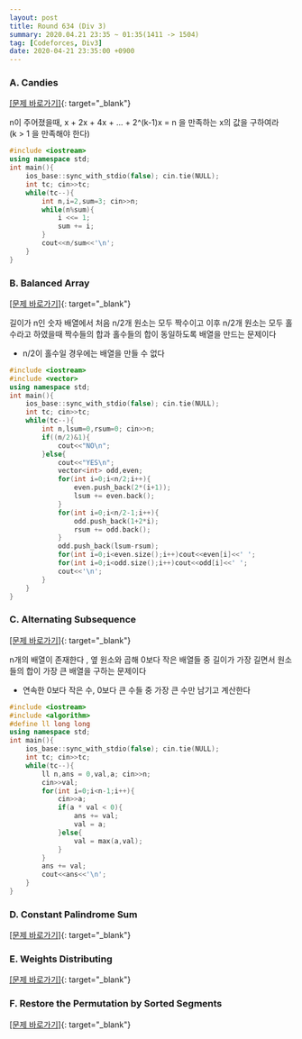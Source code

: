 ```yaml
---
layout: post
title: Round 634 (Div 3)
summary: 2020.04.21 23:35 ~ 01:35(1411 -> 1504)
tag: [Codeforces, Div3]
date: 2020-04-21 23:35:00 +0900
---
```


### A. Candies 
[[문제 바로가기]](https://codeforces.com/contest/1343/problem/A){: target="\_blank"}

n이 주어졌을때, x + 2x + 4x + ... + 2^(k-1)x = n 을 만족하는 x의 값을 구하여라
<br>(k > 1 을 만족해야 한다)

```c++
#include <iostream>
using namespace std;
int main(){
	ios_base::sync_with_stdio(false); cin.tie(NULL);
	int tc; cin>>tc;
	while(tc--){
		int n,i=2,sum=3; cin>>n;
		while(n%sum){
			i <<= 1;
			sum += i;
		}
		cout<<n/sum<<'\n';
	}
}
```

### B. Balanced Array 
[[문제 바로가기]](https://codeforces.com/contest/1343/problem/B){: target="\_blank"}

길이가 n인 숫자 배열에서 처음 n/2개 원소는 모두 짝수이고 이후 n/2개 원소는 모두 홀수라고 하였을때 짝수들의 합과 홀수들의 합이 동일하도록 배열을 만드는 문제이다

* n/2이 홀수일 경우에는 배열을 만들 수 없다

```c++
#include <iostream>
#include <vector>
using namespace std;
int main(){
	ios_base::sync_with_stdio(false); cin.tie(NULL);
	int tc; cin>>tc;
	while(tc--){
		int n,lsum=0,rsum=0; cin>>n;
		if((n/2)&1){
			cout<<"NO\n";
		}else{
			cout<<"YES\n";
			vector<int> odd,even;
			for(int i=0;i<n/2;i++){
				even.push_back(2*(i+1));
				lsum += even.back();
			}
			for(int i=0;i<n/2-1;i++){
				odd.push_back(1+2*i);	
				rsum += odd.back();
			}
			odd.push_back(lsum-rsum);
			for(int i=0;i<even.size();i++)cout<<even[i]<<' ';
			for(int i=0;i<odd.size();i++)cout<<odd[i]<<' ';
			cout<<'\n';
		}
	}
}
```

### C. Alternating Subsequence 
[[문제 바로가기]](https://codeforces.com/contest/1343/problem/C){: target="\_blank"}

n개의 배열이 존재한다 , 옆 원소와 곱해 0보다 작은 배열들 중 길이가 가장 길면서 원소들의 합이 가장 큰 배열을 구하는 문제이다

* 연속한 0보다 작은 수, 0보다 큰 수들 중 가장 큰 수만 남기고 계산한다

```c++
#include <iostream>
#include <algorithm>
#define ll long long
using namespace std;
int main(){
	ios_base::sync_with_stdio(false); cin.tie(NULL);
	int tc; cin>>tc;
	while(tc--){
		ll n,ans = 0,val,a; cin>>n;
		cin>>val;
		for(int i=0;i<n-1;i++){
			cin>>a;	
			if(a * val < 0){
				ans += val;
				val = a;
			}else{
				val = max(a,val);
			}
		}
		ans += val;
		cout<<ans<<'\n';
	}
}
```

### D.  Constant Palindrome Sum
[[문제 바로가기]](https://codeforces.com/contest/1343/problem/D){: target="\_blank"}

### E. Weights Distributing
[[문제 바로가기]](https://codeforces.com/contest/1343/problem/E){: target="\_blank"}

### F. Restore the Permutation by Sorted Segments
[[문제 바로가기]](https://codeforces.com/contest/1343/problem/F){: target="\_blank"}
